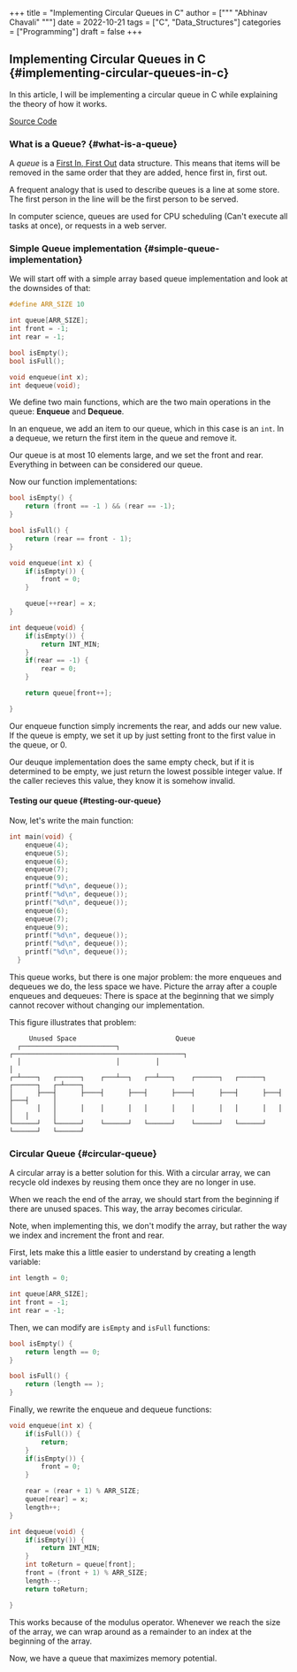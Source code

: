 +++
title = "Implementing Circular Queues in C"
author = ["""
  "Abhinav Chavali"
  """]
date = 2022-10-21
tags = ["C", "Data_Structures"]
categories = ["Programming"]
draft = false
+++

## Implementing Circular Queues in C {#implementing-circular-queues-in-c}

In this article, I will be implementing a circular queue in C while explaining the theory of how it works.

[Source Code](https://github.com/dumrich/SiteBackup/blob/master/blog/content-org/source/queue.c)


### What is a Queue? {#what-is-a-queue}

A _queue_ is a [First In, First Out](https://en.wikipedia.org/wiki/FIFO_(computing_and_electronics)) data structure. This means that items will be removed in the same order that they are added, hence first in, first out.

A frequent analogy that is used to describe queues is a line at some store. The first person in the line will be the first person to be served.

In computer science, queues are used for CPU scheduling (Can't execute all tasks at once), or requests in a web server.


### Simple Queue implementation {#simple-queue-implementation}

We will start off with a simple array based queue implementation and look at the downsides of that:

```C
#define ARR_SIZE 10

int queue[ARR_SIZE];
int front = -1;
int rear = -1;

bool isEmpty();
bool isFull();

void enqueue(int x);
int dequeue(void);

```

We define two main functions, which are the two main operations in the queue: **Enqueue** and **Dequeue**.

In an enqueue, we add an item to our queue, which in this case is an `int`. In a dequeue, we return the first item in the queue and remove it.

Our queue is at most 10 elements large, and we set the front and rear. Everything in between can be considered our queue.

Now our function implementations:

```C
bool isEmpty() {
    return (front == -1 ) && (rear == -1);
}

bool isFull() {
    return (rear == front - 1);
}

void enqueue(int x) {
    if(isEmpty()) {
        front = 0;
    }

    queue[++rear] = x;
}

int dequeue(void) {
    if(isEmpty()) {
        return INT_MIN;
    }
    if(rear == -1) {
        rear = 0;
    }

    return queue[front++];

}
```

Our enqueue function simply increments the rear, and adds our new value. If the queue is empty, we set it up by just setting front to the first value in the queue, or 0.

Our deuque implementation does the same empty check, but if it is determined to be empty, we just return the lowest possible integer value. If the caller recieves this value, they know it is somehow invalid.


#### Testing our queue {#testing-our-queue}

Now, let's write the main function:

```C
int main(void) {
    enqueue(4);
    enqueue(5);
    enqueue(6);
    enqueue(7);
    enqueue(9);
    printf("%d\n", dequeue());
    printf("%d\n", dequeue());
    printf("%d\n", dequeue());
    enqueue(6);
    enqueue(7);
    enqueue(9);
    printf("%d\n", dequeue());
    printf("%d\n", dequeue());
    printf("%d\n", dequeue());
  }
```

This queue works, but there is one major problem: the more enqueues and dequeues we do, the less space we have. Picture the array after a couple enqueues and dequeues: There is space at the beginning that we simply cannot recover without changing our implementation.

This figure illustrates that problem:

```ascii
     Unused Space                         Queue
  ┌────────────────────────┐         ┌───────────────────────────────────────────┐
  │                        │         │                                           │
┌─┴────┐   ┌──────┐    ┌───┴──┐   ┌──┴───┐    ┌──────┐   ┌──────┐   ┌──────┐   ┌─┴────┐
│      ├───┤      ├────┤      ├───┤      ├────┤      ├───┤      ├───┤      ├───┤      │
│      │   │      │    │      │   │      │    │      │   │      │   │      │   │      │
└──────┘   └──────┘    └──────┘   └──────┘    └──────┘   └──────┘   └──────┘   └──────┘
```


### Circular Queue {#circular-queue}

A circular array is a better solution for this. With a circular array, we can recycle old indexes by reusing them once they are no longer in use.

When we reach the end of the array, we should start from the beginning if there are unused spaces. This way, the array becomes ciricular.

Note, when implementing this, we don't modify the array, but rather the way we index and increment the front and rear.

First, lets make this a little easier to understand by creating a length variable:

```C
int length = 0;

int queue[ARR_SIZE];
int front = -1;
int rear = -1;
```

Then, we can modify are `isEmpty` and `isFull` functions:

```C
bool isEmpty() {
    return length == 0;
}

bool isFull() {
    return (length == );
}
```

Finally, we rewrite the enqueue and dequeue functions:

```C
void enqueue(int x) {
    if(isFull()) {
        return;
    }
    if(isEmpty()) {
        front = 0;
    }

    rear = (rear + 1) % ARR_SIZE;
    queue[rear] = x;
    length++;
}

int dequeue(void) {
    if(isEmpty()) {
        return INT_MIN;
    }
    int toReturn = queue[front];
    front = (front + 1) % ARR_SIZE;
    length--;
    return toReturn;

}
```

This works because of the modulus operator. Whenever we reach the size of the array, we can wrap around as a remainder to an index at the beginning of the array.

Now, we have a queue that maximizes memory potential.